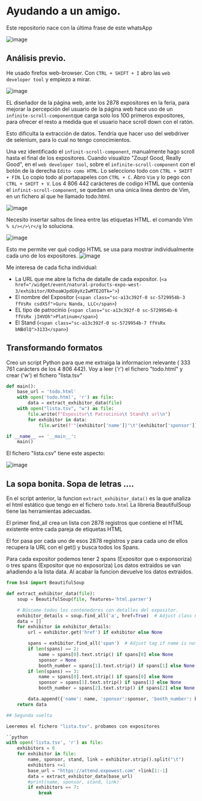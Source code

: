 # Ayudando a un amigo.

Este repositorio nace con la última frase de este whatsApp

![image](https://github.com/user-attachments/assets/58f3e36e-51aa-4f47-9cb7-c2b8475a5d81)



## Análisis previo.

He usado firefox web-browser. Con `CTRL + SHIFT + I` abro las `web developer tool` y empiezo a mirar.

![image](https://github.com/user-attachments/assets/c32215f6-b925-4c95-83c9-12771e4572a1)


EL diseñador de la página web, ante los 2878 expositores en la feria, para mejorar la percepción del usuario de la página web hace uso de un `infinite-scroll-component`que carga solo los 100 primeros expositores, para ofrecer el resto a medida que el usuario hace scroll down con el ratón.

Esto dificulta la extracción de datos. Tendría que hacer uso del webdriver de selenium, para lo cual no tengo conocimientos.

Una vez identificado el `infinit-scroll-component`,  manualmente hago scroll hasta el final de los expositores. Cuando visualizo "Zoup! Good, Really Good", en el `web developer tool`, sobre el `infinite-scroll-component` con el botón de la derecha `Edito como HTML`. Lo selecciono todo con `CTRL + SHIFT + FIN`. Lo copio todo al portapapeles con `CTRL + C`. Abro `Vim` y lo pego con `CTRL + SHIFT + V`. Los 4 806 442 carácteres de codigo HTML que contenía el `infinit-scroll-component`, se quedan en una única línea dentro de Vim, en un fichero al que he llamado todo.html.

![image](https://github.com/user-attachments/assets/4a853d7c-826e-4e16-9e25-dfcf10758a51)

Necesito insertar saltos de linea entre las etiquetas HTML.  el comando Vim `% s/></>\r</g` lo soluciona.

![image](https://github.com/user-attachments/assets/83c6cd05-5fb6-4a31-b129-5927f0125083)


Esto me permite ver qué codigo HTML se usa para mostrar individualmente cada uno de los expositores.
![image](https://github.com/user-attachments/assets/82a7ce5b-e470-4a2b-bee0-9801454c341b)

Me interesa de cada ficha individual:
+ La URL que me abre la ficha de datalle de cada expositor. (```<a href="/widget/event/natural-products-expo-west-3/exhibitor/RXhoaWJpdG9yXzIwMTE2OTk=">```)
+ El nombre del Expositor (```<span class="sc-a13c392f-0 sc-5729954b-3 ffVsRx csdXSf">Guru Nanda, LLC</span>```)
+ EL tipo de patrocinio (```<span class="sc-a13c392f-0 sc-5729954b-6 ffVsRx jIHVOh">Platinum</span>```)
+ El Stand (```<span class="sc-a13c392f-0 sc-5729954b-7 ffVsRx bNBdlQ">3133</span>```)


 ## Transformando formatos
 
 Creo un script Python para que me extraiga la informacion relevante ( 333 761 carácters de los 4 806 442). Voy a leer ('r') el fichero "todo.html" y crear ('w') el fichero  "lista.tsv"
 
```python
def main():
    base_url = 'todo.html'
    with open('todo.html', 'r') as file:
        data = extract_exhibitor_data(file)
    with open("lista.tsv", "w") as file:
        file.write(f"Expositor\t Patrocinio\t Stand\t url\n")
        for exhibitor in data:
            file.write(f'"{exhibitor['name']}"\t"{exhibitor['sponsor']}"\t"{exhibitor['booth_number']}"\t"{exhibitor['url']}"\n')

if __name__ == '__main__':
    main()
```
El fichero "lista.csv" tiene este aspecto:

![image](https://github.com/user-attachments/assets/51a2a0e3-569a-4807-9a46-7f8abebd0001)

## La sopa bonita. Sopa de letras ....
En el script anterior, la funcion `extract_exhibitor_data()` es la que analiza el html estático que tengo en el fichero `todo.html`
La libreria BeautifulSoup tiene las herramientas adecuadas.

El primer find_all crea un lista con 2878 registros que contiene el HTML existente entre cada pareja de etiquetas HTML <a></a>

El for pasa por cada uno de esos 2878 registros y para cada uno de ellos recupera la URL con el get() y busca todos los Spans. 

Para cada expositor podemos tener 2 spans (Expositor que o exponsoriza) o tres spans (Expositor que no exposoriza)
Los datos extraidos se van añadiendo a la lista data.
Al acabar la funcion devuelve los datos extraidos.

```python
from bs4 import BeautifulSoup

def extract_exhibitor_data(file):
    soup = BeautifulSoup(file, features='html.parser')

    # Búscame todos los contenedores con detalles del expositor.
    exhibitor_details = soup.find_all('a', href=True)  # Adjust class name if needed
    data = []
    for exhibitor in exhibitor_details:
        url = exhibitor.get('href') if exhibitor else None

        spans = exhibitor.find_all('span')  # Adjust tag if name is not in h3
        if len(spans) == 2:
            name = spans[0].text.strip() if spans[0] else None
            sponsor = None
            booth_number = spans[1].text.strip() if spans[1] else None
        if len(spans) == 3:
            name = spans[0].text.strip() if spans[0] else None
            sponsor = spans[1].text.strip() if spans[1] else None
            booth_number = spans[2].text.strip() if spans[2] else None

        data.append({'name': name, 'sponsor':sponsor, 'booth_number': booth_number, 'url':url})  # Add extracted data to dictionary
    return data

## Segunda vuelta

Leeremos el fichero "lista.tsv". probamos con expositores

``python
with open('lista.tsv', 'r') as file:
    exhibitors = 0
    for exhibitor in file:
        name, sponsor, stand, link = exhibitor.strip().split("\t")
        exhibitors +=1
        base_url = "https://attend.expowest.com" +link[1:-1]
        data = extract_exhibitor_data(base_url)
        #print(name, sponsor, stand, link)
        if exhibitors == 7:
            break
```

